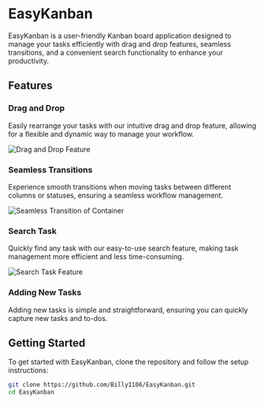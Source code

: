# EasyKanban

EasyKanban is a user-friendly Kanban board application designed to manage your tasks efficiently with drag and drop features, seamless transitions, and a convenient search functionality to enhance your productivity.

## Features

### Drag and Drop

Easily rearrange your tasks with our intuitive drag and drop feature, allowing for a flexible and dynamic way to manage your workflow.

![Drag and Drop Feature](https://github.com/Billy1106/EasyKanban/assets/58086762/c66e322c-9121-4490-be44-41f841805ac7)

### Seamless Transitions

Experience smooth transitions when moving tasks between different columns or statuses, ensuring a seamless workflow management.

![Seamless Transition of Container](https://github.com/Billy1106/EasyKanban/assets/58086762/e07425d4-b92e-4cef-a013-d0cc0d2a0f44)

### Search Task

Quickly find any task with our easy-to-use search feature, making task management more efficient and less time-consuming.

![Search Task Feature](https://github.com/Billy1106/EasyKanban/assets/58086762/2c6e2d7a-30e1-4659-97fb-0d069b74efa6)

### Adding New Tasks

Adding new tasks is simple and straightforward, ensuring you can quickly capture new tasks and to-dos.

## Getting Started

To get started with EasyKanban, clone the repository and follow the setup instructions:

```bash
git clone https://github.com/Billy1106/EasyKanban.git
cd EasyKanban
